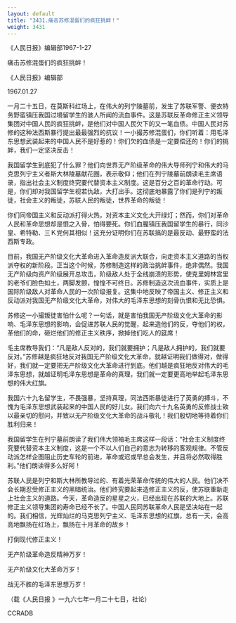 ```yaml
---
layout: default
title: "3431.痛击苏修混蛋们的疯狂挑衅！"
weight: 3431
---
```


《人民日报》编辑部1967-1-27

痛击苏修混蛋们的疯狂挑衅！

《人民日报》编辑部

1967.01.27

一月二十五日，在莫斯科红场上，在伟大的列宁陵墓前，发生了苏联军警、便衣特务野蛮镇压我国过境留学生的骇人所闻的流血事件。这是苏联反革命修正主义领导集团对中国人民的疯狂挑衅，是他们对中国人民欠下的又一笔血债。中国人民对苏修的这种法西斯暴行提出最最强烈的抗议！一小撮苏修混蛋们，你们听着：用毛泽东思想武装起来的中国人民不是好惹的！你们欠的血债是一定要偿还的！你们的挑衅，我们一定坚决反击！

我国留学生到底犯了什么罪？他们向世界无产阶级革命的伟大导师列宁和伟大的马克思列宁主义者斯大林陵墓献花圈，表示敬仰；他们在列宁陵墓前朗读毛主席语录，指出社会主义制度终究要代替资本主义制度。这是百分之百的革命行动。可是，你们却对我国留学生视若仇敌，大打出手。这彻底地暴露了你们是列宁的叛徒，社会主义的叛徒，苏联人民的叛徒，世界革命的叛徒！

你们同帝国主义和反动派打得火热，对资本主义文化大开绿灯；然而，你们对革命人民和革命思想却是恨之入骨，怕得要死。你们血腥镇压我国留学生的暴行，同沙皇、希特勒、三Ｋ党何其相似！这充分证明你们在苏联搞的是最反动、最野蛮的法西斯专政。

目前，我国无产阶级文化大革命进入革命造反派大联合，向走资本主义道路的当权派夺权的新阶段。正当这个时候，苏修制造这样的政治挑衅事件，绝非偶然。我国无产阶级向资产阶级展开总攻击，阶级敌人处于全线崩溃的形势，使克里姆林宫里的老爷们脸色如土，两脚发颤，惶惶不可终日。苏修制造这次流血事件，实质上是国际阶级敌人对革命人民的一次阶级报复。这集中地反映了帝国主义、修正主义和反动派对我国无产阶级文化大革命，对伟大的毛泽东思想的刻骨仇恨和无比恐惧。

苏修这一小撮叛徒害怕什么呢？一句话，就是害怕我国无产阶级文化大革命的影响、毛泽东思想的影响，会促进苏联人民的觉醒，起来造他们的反，夺他们的权，革他们的命，砸烂他们的修正主义秩序，掀掉他们吃人的筵席！

毛主席教导我们：“凡是敌人反对的，我们就要拥护；凡是敌人拥护的，我们就要反对。”苏修越是疯狂地反对我国无产阶级文化大革命，就越证明我们做得对，做得好，我们就一定要把无产阶级文化大革命进行到底。他们越是疯狂地反对伟大的毛泽东思想，就越证明毛泽东思想是革命的真理，我们就一定要更高地举起毛泽东思想的伟大红旗。

我国六十九名留学生，不畏强暴，坚持真理，同法西斯暴徒进行了英勇的搏斗，不愧为毛泽东思想武装起来的中国人民的好儿女。我们向六十九名英勇的反修战士致以最亲切的慰问，并致以无产阶级文化大革命的战斗敬礼！我们殷切地等待着你们胜利归来！

我国留学生在列宁墓前朗读了我们伟大领袖毛主席这样一段话：“社会主义制度终究要代替资本主义制度，这是一个不以人们自己的意志为转移的客观规律。不管反动派怎样企图阻止历史车轮的前进，革命或迟或早总会发生，并且将必然取得胜利。”他们朗读得多么好阿！

苏联人民是列宁和斯大林所教导过的、有着光荣革命传统的伟大的人民。他们决不会长期忍受修正主义的黑暗统治。他们终究要起来造修正主义的反，使苏联重新走上社会主义的道路。今天，革命造反的星星之火，已经出现在苏联的大地上。苏联修正主义领导集团的寿命已经不长了。中国人民同苏联革命人民是坚决站在一起的。我们相信，光辉灿烂的马克思列宁主义、毛泽东思想的红旗，总有一天，会高高地飘扬在红场上，飘扬在十月革命的故乡！

打倒现代修正主义！

无产阶级革命造反精神万岁！

无产阶级文化大革命万岁！

战无不胜的毛泽东思想万岁！

（载《人民日报 》一九六七年一月二十七日，社论）

CCRADB

